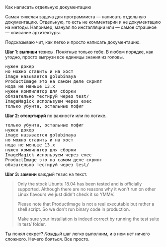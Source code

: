 Как написать отдельную документацию

Самая тяжелая задача для программиста — написать отдельную документацию. Отдельную, то есть не комментарии и не документацию на методы. Например, мануал по инсталляции или — самое страшное — описание архитектуры.

Подсказываю чит, как легко и просто написать документацию.

**Шаг 1: выпиши** тезисы. Понятные только тебе. В любом порядке, как угодно, просто выгрузи все единицы знания из головы.

<pre>
нужен докер
но можно ставить и на хост
image называется golubinaya
ProductImage это на самом деле скрипт
нода не меньше 13.x
нужен компилятор для сборки
обязательно тестируй через test/
ImageMagick используем через exec
только убунта, остальные пофиг
</pre>

**Шаг 2: отсортируй** по важности или по логике.

<pre>
только убунта, остальные пофиг
нужен докер
image называется golubinaya
но можно ставить и на хост
нода не меньше 13.x
нужен компилятор для сборки
ImageMagick используем через exec
ProductImage это на самом деле скрипт
обязательно тестируй через test/
</pre>

**Шаг 3: замени** каждый тезис на текст.

> Only the stock Ubuntu 18.04 has been tested and is officially supported. Although there are no reasons why it won't run on other Linux flavours we just didn't check it so YMMV.
>
> Please note that ProductImage is not a real executable but rather a shell script. So we don't run binary code in production.
>
> Make sure your installation is indeed correct by running the test suite in test/ folder.

Ты понял секрет? _Каждый_ шаг легко выполним, и в нем нет ничего сложного. Нечего бояться. Все просто.

